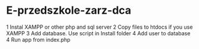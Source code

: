 # E-przedszkole-zarz-dca

1 Instal XAMPP or other php and sql server
2 Copy files to htdocs if you use XAMPP
3 Add database. Use script in Install folder
4 Add user to database
4 Run app from index.php
